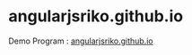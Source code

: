 # angularjsriko.github.io
<p>Demo Program : <a href="https://yamiriko.github.io/angularjsriko.github.io/" target="blank">angularjsriko.github.io</a></p>